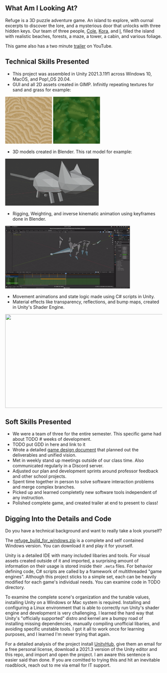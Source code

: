 ## What Am I Looking At?
Refuge is a 3D puzzle adventure game. An island to explore, with ournal excerpts to discover the lore, and a mysterious door that unlocks with three hidden keys. Our team of three people, [Cole](https://github.com/colelewis), [Kora](https://github.com/KoraLoud), and [I](https://github.com/ZeHolyQofPower), filled the island with realistic beaches, forests, a maze, a tower, a cabin, and various foliage.

This game also has a two minute [trailer](https://www.youtube.com/watch?v=6IcB0dZ5vS0&t=10s) on YouTube.

## Technical Skills Presented

* This project was assembled in Unity 2021.3.11f1 across Windows 10, MacOS, and Pop!_OS 20.04.
* GUI and all 2D assets created in GIMP. Infinitly repeating textures for sand and grass for example:

<img src="https://github.com/ZeHolyQofPower/Refuge/blob/main/Assets/Visual/Pictures/sand.png" width="150" height="150"/>    <img src="https://github.com/ZeHolyQofPower/Refuge/blob/main/Assets/Visual/Pictures/grass.png" width="150" height="150"/>
* 3D models created in Blender. This rat model for example:

<img src="https://github.com/ZeHolyQofPower/Refuge/blob/main/Readme_Assets/rat_jr_model.png" width="300" height="150"/>

* Rigging, Weighting, and inverse kinematic animation using keyframes done in Blender.

<img src="https://github.com/ZeHolyQofPower/Refuge/blob/main/Readme_Assets/rat_jr.gif" width="400" height="200"/>

* Movement animations and state logic made using C# scripts in Unity.
* Material effects like transparency, reflections, and bump maps, created in Unity's Shader Engine.

<img src="https://github.com/ZeHolyQofPower/Refuge/blob/main/Readme_Assets/ocean_waves.gif" width="600" height="300"/>

## Soft Skills Presented
* We were a team of three for the entire semester. This specific game had about TODO # weeks of development.
* TODO put GDD in here and link to it
* Wrote a detailed [game design document](https://duckduckgo.com/) that planned out the deliverables and unified vision.
* Met in weekly stand up meetings outside of our class time. Also communicated regularly in a Discord server.
* Adjusted our plan and development sprints around professor feedback and other school projects.
* Spent time together in person to solve software interaction problems and merge complex branches.
* Picked up and learned completetly new software tools independent of any instruction.
* Polished complete game, and created trailer at end to present to class!

## Digging Into the Details and Code
Do you have a technical background and want to really take a look yourself?

The [refuge_build_for_windows.zip](https://github.com/ZeHolyQofPower/Refuge/blob/main/refuge_build_for_windows.zip) is a complete and self contained Windows version. You can download it and play it for yourself.

Unity is a detailed IDE with many included libaries and tools. For visual assets created outside of it and imported, a surprising amount of information on their usage is stored inside their `.meta` files. For behavior defining code, C# scripts are called by a framework of multithreaded "game engines". Although this project sticks to a simple set, each can be heavily modified for each game's individual needs. You can examine code in TODO directory.

To examine the complete scene's organization and the tunable values, installing Unity on a Windows or Mac system is required. Installing and configuring a Linux environment that is able to correctly run Unity's shader engine and development is very challenging. I learned the hard way that Unity's "officially supported" distro and kernel are a bumpy road of installing missing dependencies, manually compiling unofficial libaries, and avoiding specific unstable tools. I got it all to work once for learning purposes, and I learned I'm never trying that again.

For a detailed analysis of the project install [UnityHub](https://unity.com/unity-hub), give them an email for a free personal license, download a 2021.3 version of the Unity editor and this repo, and import and open the project. I am aware this sentence is easier said than done. If you are comitted to trying this and hit an inevitable roadblock, reach out to me via email for IT support.
